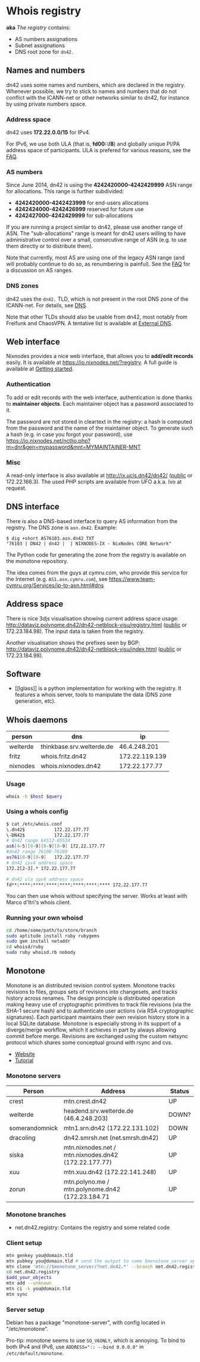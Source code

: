 # Whois registry
**aka** _The registry_ contains:

  * AS numbers assignations
  * Subnet assignations
  * DNS root zone for `dn42.`

## Names and numbers

dn42 uses some names and numbers, which are declared in the registry.  Whenever possible, we try to stick to names and numbers that do not conflict with the ICANN-net or other networks similar to dn42, for instance by using private numbers space.

### Address space

dn42 uses **172.22.0.0/15** for IPv4.

For IPv6, we use both ULA (that is, **fd00::/8**) and globally unique PI/PA address space of participants. ULA is prefered for various reasons, see the [FAQ](Frequently-Asked-Questions#What-about-IPv6-in-DN42?).

### AS numbers

Since June 2014, dn42 is using the **4242420000-4242429999** ASN range for allocations. This range is further subdivided:
* **4242420000-4242423999** for end-users allocations
* **4242424000-4242426999** reserved for future use
* **4242427000-4242429999** for sub-allocations

If you are running a project similar to dn42, please use another range of ASN. The "sub-allocations" range is meant for dn42 users willing to have administrative control over a small, consecutive range of ASN (e.g. to use them directly or to distribute them).

Note that currently, most AS are using one of the legacy ASN range (and will probably continue to do so, as renumbering is painful). See the [FAQ](Frequently-Asked-Questions#Why-are-you-using-ASN-in-the-76100-76199-range?) for a discussion on AS ranges.

### DNS zones

dn42 uses the `dn42.` TLD, which is not present in the root DNS zone of the ICANN-net.  For details, see [DNS](Services-DNS).

Note that other TLDs should also be usable from dn42, most notably from Freifunk and ChaosVPN. A tentative list is available at [External DNS](External-DNS).

## Web interface

Nixnodes provides a nice web interface, that allows you to **add/edit records** easily.  It is available at https://io.nixnodes.net/?registry. A full guide is available at [Getting started](Getting-started-with-dn42#Fill-in-the-registry).

### Authentication

To add or edit records with the web interface, authentication is done thanks to **maintainer objects**. Each maintainer object has a password associated to it.

The password are not stored in cleartext in the registry: a hash is computed from the password and the name of the maintainer object. To generate such a hash (e.g. in case you forgot your password), use https://io.nixnodes.net/nctlio.php?m=dnr&gen=mypassword&mnt=MYMAINTAINER-MNT

### Misc

A read-only interface is also available at http://ix.ucis.dn42/dn42/ ([public](http://ix.ucis.nl/dn42/) or 172.22.166.3). The used PHP scripts are available from UFO a.k.a. Ivo at request.

## DNS interface

There is also a DNS-based interface to query AS information from the registry. The DNS zone is `asn.dn42`. Example:

    $ dig +short AS76103.asn.dn42 TXT
    "76103 | DN42 | dn42 |  | NIXNODES-IX - NixNodes CORE Network"

The Python code for generating the zone from the registry is available on the monotone repository.

The idea comes from the guys at cymru.com, who provide this service for the Internet (e.g. `AS1.asn.cymru.com`), see https://www.team-cymru.org/Services/ip-to-asn.html#dns

## Address space

There is nice 3djs visualisation showing current address space usage: http://dataviz.polynome.dn42/dn42-netblock-visu/registry.html ([public](http://109.24.208.244:8888/dn42-netblock-visu/registry.html) or 172.23.184.98). The input data is taken from the registry.

Another visualisation shows the prefixes seen by BGP: http://dataviz.polynome.dn42/dn42-netblock-visu/index.html ([public](http://109.24.208.244:8888/dn42-netblock-visu/index.html) or 172.23.184.98).

## Software

 * [[lglass]] is a python implementation for working with the registry. It features a whois server, tools to manipulate the data (DNS zone generation, etc).

## Whois daemons

| **person** | **dns**                   | **ip**          |
|------------|---------------------------|-----------------|
| welterde   | thinkbase.srv.welterde.de | 46.4.248.201    |
| fritz      | whois.fritz.dn42          | 172.22.119.139  |
| nixnodes   | whois.nixnodes.dn42       | 172.22.177.77   |

### Usage
```sh
whois -h $host $query
```
### Using a whois config
```sh
$ cat /etc/whois.conf 
\.dn42$           172.22.177.77
\-DN42$           172.22.177.77
# dn42 range 64512-65534
as6[4-5][0-9][0-9][0-9] 172.22.177.77
#dn42 range 76100-76199
as761[0-9][0-9]   172.22.177.77
# dn42 ipv4 address space
172.2[2-3].* 172.22.177.77

# dn42 ula ipv6 address space
fd**:****:****:****:****:****:****:**** 172.22.177.77

```
You can then use whois without specifying the server. Works at least with Marco d'Itri's whois client.

### Running your own whoisd
```sh
cd /home/some/path/to/store/branch
sudo aptitude install ruby rubygems
sudo gem install netaddr
cd whoisd/ruby
sudo ruby whoisd.rb nobody
```

## Monotone
Monotone is an distributed revision control system. Monotone tracks revisions to files, groups sets of revisions into changesets, and tracks history across renames. The design principle is distributed operation making heavy use of cryptographic primitives to track file revisions (via the SHA-1 secure hash) and to authenticate user actions (via RSA cryptographic signatures). Each participant maintains their own revision history store in a local SQLite database. Monotone is especially strong in its support of a diverge/merge workflow, which it achieves in part by always allowing commit before merge. Revisions are exchanged using the custom netsync protocol which shares some conceptual ground with rsync and cvs.
 * [Website](http://monotone.ca/)
 * [Tutorial](http://monotone.ca/docs/Tutorial.html)

### Monotone servers

| Person   | Address                                | Status |
|----------|----------------------------------------|--------|
| crest    | mtn.crest.dn42                         | UP     |
| welterde | headend.srv.welterde.de (46.4.248.203) | DOWN?  |
| somerandomnick | mtn1.srn.dn42 (172.22.131.102)   | DOWN   | 
| dracoling | dn42.smrsh.net (net.smrsh.dn42)       | UP     |
| siska    | mtn.nixnodes.net / mtn.nixnodes.dn42 (172.22.177.77) | UP |
| xuu      | mtn.xuu.dn42 (172.22.141.248)          | UP     |  
| zorun    | mtn.polyno.me / mtn.polynome.dn42 (172.23.184.71| UP |

### Monotone branches
 * net.dn42.registry: Contains the registry and some related code

### Client setup
```sh
mtn genkey you@domain.tld
mtn pubkey you@domain.tld # send the output to some $monotone_server operator (do NOT send the keypair!)
mtn clone 'mtn://$monotone_server/?net.dn42.*' --branch net.dn42.registry
cd net.dn42.registry
$add_your_objects
mtn add --unknown
mtn ci -k you@domain.tld
mtn sync
```

### Server setup

Debian has a package "monotone-server", with config located in "/etc/monotone".

Pro-tip: monotone seems to use `SO_V6ONLY`, which is annoying. To bind to both IPv4 and IPv6, use `ADDRESS=":: --bind 0.0.0.0"` in `/etc/default/monotone`.
